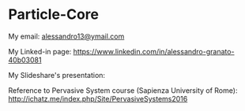 # Particle-Core

My email: alessandro13@ymail.com

My Linked-in page: https://www.linkedin.com/in/alessandro-granato-40b03081

My Slideshare's presentation: 

Reference to Pervasive System course (Sapienza University of Rome): http://ichatz.me/index.php/Site/PervasiveSystems2016
